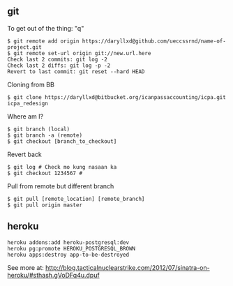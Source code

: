 ## git

To get out of the thing: "q"

	$ git remote add origin https://daryllxd@github.com/ueccssrnd/name-of-project.git
	$ git remote set-url origin git://new.url.here
	Check last 2 commits: git log -2
	Check last 2 diffs: git log -p -2
	Revert to last commit: git reset --hard HEAD

Cloning from BB

	$ git clone https://daryllxd@bitbucket.org/icanpassaccounting/icpa.git icpa_redesign

Where am I?

	$ git branch (local)
	$ git branch -a (remote)
	$ git checkout [branch_to_checkout]

Revert back
	
	$ git log # Check mo kung nasaan ka
	$ git checkout 1234567 #

Pull from remote but different branch

	$ git pull [remote_location] [remote_branch]
	$ git pull origin master

## heroku

	heroku addons:add heroku-postgresql:dev
	heroku pg:promote HEROKU_POSTGRESQL_BROWN
	heroku apps:destroy app-to-be-destroyed

See more at: http://blog.tacticalnuclearstrike.com/2012/07/sinatra-on-heroku/#sthash.gVoDFq4u.dpuf